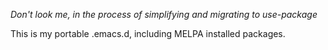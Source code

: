 _Don't look me, in the process of simplifying and migrating to use-package_

This is my portable .emacs.d, including MELPA installed packages.
